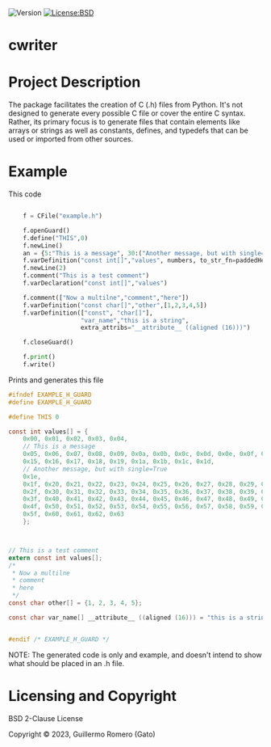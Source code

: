 <img alt="Version" src="https://img.shields.io/badge/version-0.1.0--alpha-blue.svg?cacheSeconds=604800" />
<a href="https://github.com/Gato-X/python-LinkedTuple/blob/main/LICENSE" target="_blank"><img alt="License:BSD" src="https://img.shields.io/badge/License-BSD-yellow.svg" /></a>

# cwriter

# Project Description
The package facilitates the creation of C (.h) files from Python. It's not designed to generate every possible C file or cover the entire C syntax. Rather, its primary focus is to generate files that contain elements like arrays or strings as well as constants, defines, and typedefs that can be used or imported from other sources.

# Example

This code

```python

	f = CFile("example.h")

	f.openGuard()
	f.define("THIS",0)
	f.newLine()
	an = {5:"This is a message", 30:("Another message, but with single=True",True)}
	f.varDefinition("const int[]","values", numbers, to_str_fn=paddedHex(2), annotations=an)
	f.newLine(2)
	f.comment("This is a test comment")
	f.varDeclaration("const int[]","values")

	f.comment(["Now a multilne","comment","here"])
	f.varDefinition("const char[]","other",[1,2,3,4,5])
	f.varDefinition(["const", "char[]"],
					"var_name","this is a string",
					extra_attribs="__attribute__ ((aligned (16)))")

	f.closeGuard()

	f.print()
	f.write()

```


Prints and generates this file
```c
#ifndef EXAMPLE_H_GUARD
#define EXAMPLE_H_GUARD

#define THIS 0

const int values[] = {
    0x00, 0x01, 0x02, 0x03, 0x04,
    // This is a message
    0x05, 0x06, 0x07, 0x08, 0x09, 0x0a, 0x0b, 0x0c, 0x0d, 0x0e, 0x0f, 0x10, 0x11, 0x12, 0x13, 0x14,
    0x15, 0x16, 0x17, 0x18, 0x19, 0x1a, 0x1b, 0x1c, 0x1d,
    // Another message, but with single=True
    0x1e,
    0x1f, 0x20, 0x21, 0x22, 0x23, 0x24, 0x25, 0x26, 0x27, 0x28, 0x29, 0x2a, 0x2b, 0x2c, 0x2d, 0x2e,
    0x2f, 0x30, 0x31, 0x32, 0x33, 0x34, 0x35, 0x36, 0x37, 0x38, 0x39, 0x3a, 0x3b, 0x3c, 0x3d, 0x3e,
    0x3f, 0x40, 0x41, 0x42, 0x43, 0x44, 0x45, 0x46, 0x47, 0x48, 0x49, 0x4a, 0x4b, 0x4c, 0x4d, 0x4e,
    0x4f, 0x50, 0x51, 0x52, 0x53, 0x54, 0x55, 0x56, 0x57, 0x58, 0x59, 0x5a, 0x5b, 0x5c, 0x5d, 0x5e,
    0x5f, 0x60, 0x61, 0x62, 0x63
    };



// This is a test comment
extern const int values[];
/*
 * Now a multilne
 * comment
 * here
 */
const char other[] = {1, 2, 3, 4, 5};

const char var_name[] __attribute__ ((aligned (16))) = "this is a string";


#endif /* EXAMPLE_H_GUARD */
```

NOTE: The generated code is only and example, and doesn't intend to show what should be placed in an .h file.
  

# Licensing and Copyright 

BSD 2-Clause License

Copyright © 2023, Guillermo Romero (Gato)





